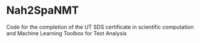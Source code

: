 # Nah2SpaNMT
Code for the completion of the UT SDS certificate in scientific computation and Machine Learning Toolbox for Text Analysis
